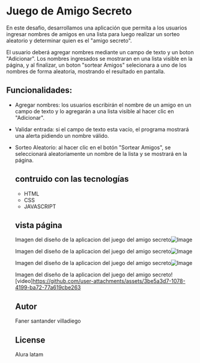 <h1>Juego de Amigo Secreto</h1>
En este desafio, desarrollamos una aplicación que permita a los usuarios ingresar nombres de amigos en una lista 
para luego realizar un sorteo aleatorio y determinar quien es el "amigo secreto".

El usuario deberá agregar nombres mediante un campo de texto y un boton "Adicionar". 
Los nombres ingresados se mostraran en una lista visible en la página, y al finalizar, 
un boton "sortear Amigos" selecionara a uno de los nombres de forma aleatoria, mostrando el resultado en pantalla.

## Funcionalidades:
* Agregar nombres: los usuarios escribirán el nombre de un amigo en un campo de texto y lo agregarán a una lista visible al hacer
  clic en "Adicionar".
* Validar entrada: si el campo de texto esta vacío, el programa mostrará una alerta pidiendo un nombre válido.
* Sorteo Aleatorio: al hacer clic en el botón "Sortear Amigos", se seleccionará aleatoriamente un nombre de la lista y se mostrará en la página.

  ## contruido con las tecnologías
  * HTML
  * CSS
  * JAVASCRIPT
    
  ## vista página
  <span></span><span> Imagen del diseño de la aplicacion del juego del amigo secreto</span><span></span><span></span><span>![Image](https://github.com/user-attachments/assets/765871d0-f196-4d57-9ea5-b3bed07cd0b8)</span><span><span>
  
  <span></span><span> Imagen del diseño de la aplicacion del juego del amigo secreto</span><span></span><span></span><span>![Image](https://github.com/user-attachments/assets/c8751aa0-1f12-408d-be29-8f78e1d0dd4c)</span><span><span>
  
  <span></span><span> Imagen del diseño de la aplicacion del juego del amigo secreto</span><span></span><span></span><span>![Image](https://github.com/user-attachments/assets/8532b851-11ab-4e10-95fe-3d20dd8c1a76)</span><span><span>
  
  <span></span><span> Imagen del diseño de la aplicacion del juego del amigo secreto</span><span></span><span></span><span>![video]https://github.com/user-attachments/assets/3be5a3d7-1078-4199-ba72-77a619cbe263</span><span><span>
  ## Autor
  Faner santander villadiego

  ## License
  Alura latam
